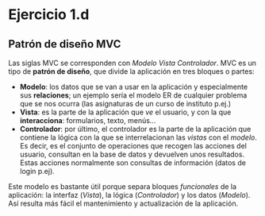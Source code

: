 # Ejercicio 1.d

## Patrón de diseño MVC

Las siglas MVC se corresponden con _Modelo Vista Controlador_. MVC es un tipo de **patrón de diseño**, que divide la aplicación en tres bloques o partes:

- **Modelo**: los datos que se van a usar en la aplicación y especialmente sus **relaciones**; un ejemplo sería el modelo ER de cualquier problema que se nos ocurra (las asignaturas de un curso de instituto p.ej.)
- **Vista**: es la parte de la aplicación que _ve_ el usuario, y con la que **interacciona**: formularios, texto, menús...
- **Controlador**: por último, el controlador es la parte de la aplicación que contiene la lógica con la que se interrelacionan las _vistas_ con el _modelo_. Es decir, es el conjunto de operaciones que recogen las acciones del usuario, consultan en la base de datos y devuelven unos resultados. Estas acciones normalmente son consultas de información (datos de login p.ej).

Este modelo es bastante útil porque separa bloques _funcionales_ de la aplicación: la interfaz (_Vista_), la lógica (_Controlador_) y los datos (_Modelo_). Así resulta más fácil el mantenimiento y actualización de la aplicación.
